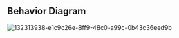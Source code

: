 ## Behavior Diagram 
![132313938-e1c9c26e-8ff9-48c0-a99c-0b43c36eed9b](https://user-images.githubusercontent.com/73360521/153280125-ce7bd07a-fb5e-4335-a7df-9340f3354caf.png)
